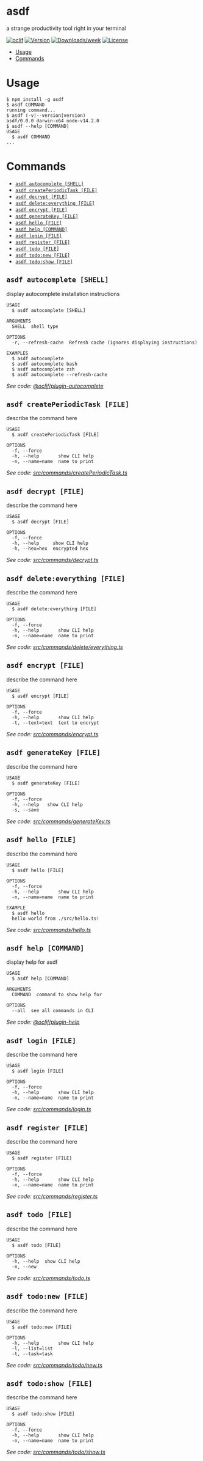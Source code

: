 asdf
====

a strange productivity tool right in your terminal

[![oclif](https://img.shields.io/badge/cli-oclif-brightgreen.svg)](https://oclif.io)
[![Version](https://img.shields.io/npm/v/asdf.svg)](https://npmjs.org/package/asdf)
[![Downloads/week](https://img.shields.io/npm/dw/asdf.svg)](https://npmjs.org/package/asdf)
[![License](https://img.shields.io/npm/l/asdf.svg)](https://github.com/cembreyfarquhar/asdf/blob/master/package.json)

<!-- toc -->
* [Usage](#usage)
* [Commands](#commands)
<!-- tocstop -->
# Usage
<!-- usage -->
```sh-session
$ npm install -g asdf
$ asdf COMMAND
running command...
$ asdf (-v|--version|version)
asdf/0.0.0 darwin-x64 node-v14.2.0
$ asdf --help [COMMAND]
USAGE
  $ asdf COMMAND
...
```
<!-- usagestop -->
# Commands
<!-- commands -->
* [`asdf autocomplete [SHELL]`](#asdf-autocomplete-shell)
* [`asdf createPeriodicTask [FILE]`](#asdf-createperiodictask-file)
* [`asdf decrypt [FILE]`](#asdf-decrypt-file)
* [`asdf delete:everything [FILE]`](#asdf-deleteeverything-file)
* [`asdf encrypt [FILE]`](#asdf-encrypt-file)
* [`asdf generateKey [FILE]`](#asdf-generatekey-file)
* [`asdf hello [FILE]`](#asdf-hello-file)
* [`asdf help [COMMAND]`](#asdf-help-command)
* [`asdf login [FILE]`](#asdf-login-file)
* [`asdf register [FILE]`](#asdf-register-file)
* [`asdf todo [FILE]`](#asdf-todo-file)
* [`asdf todo:new [FILE]`](#asdf-todonew-file)
* [`asdf todo:show [FILE]`](#asdf-todoshow-file)

## `asdf autocomplete [SHELL]`

display autocomplete installation instructions

```
USAGE
  $ asdf autocomplete [SHELL]

ARGUMENTS
  SHELL  shell type

OPTIONS
  -r, --refresh-cache  Refresh cache (ignores displaying instructions)

EXAMPLES
  $ asdf autocomplete
  $ asdf autocomplete bash
  $ asdf autocomplete zsh
  $ asdf autocomplete --refresh-cache
```

_See code: [@oclif/plugin-autocomplete](https://github.com/oclif/plugin-autocomplete/blob/v0.2.0/src/commands/autocomplete/index.ts)_

## `asdf createPeriodicTask [FILE]`

describe the command here

```
USAGE
  $ asdf createPeriodicTask [FILE]

OPTIONS
  -f, --force
  -h, --help       show CLI help
  -n, --name=name  name to print
```

_See code: [src/commands/createPeriodicTask.ts](https://github.com/cembreyfarquhar/asdf/blob/v0.0.0/src/commands/createPeriodicTask.ts)_

## `asdf decrypt [FILE]`

describe the command here

```
USAGE
  $ asdf decrypt [FILE]

OPTIONS
  -f, --force
  -h, --help     show CLI help
  -h, --hex=hex  encrypted hex
```

_See code: [src/commands/decrypt.ts](https://github.com/cembreyfarquhar/asdf/blob/v0.0.0/src/commands/decrypt.ts)_

## `asdf delete:everything [FILE]`

describe the command here

```
USAGE
  $ asdf delete:everything [FILE]

OPTIONS
  -f, --force
  -h, --help       show CLI help
  -n, --name=name  name to print
```

_See code: [src/commands/delete/everything.ts](https://github.com/cembreyfarquhar/asdf/blob/v0.0.0/src/commands/delete/everything.ts)_

## `asdf encrypt [FILE]`

describe the command here

```
USAGE
  $ asdf encrypt [FILE]

OPTIONS
  -f, --force
  -h, --help       show CLI help
  -t, --text=text  text to encrypt
```

_See code: [src/commands/encrypt.ts](https://github.com/cembreyfarquhar/asdf/blob/v0.0.0/src/commands/encrypt.ts)_

## `asdf generateKey [FILE]`

describe the command here

```
USAGE
  $ asdf generateKey [FILE]

OPTIONS
  -f, --force
  -h, --help   show CLI help
  -s, --save
```

_See code: [src/commands/generateKey.ts](https://github.com/cembreyfarquhar/asdf/blob/v0.0.0/src/commands/generateKey.ts)_

## `asdf hello [FILE]`

describe the command here

```
USAGE
  $ asdf hello [FILE]

OPTIONS
  -f, --force
  -h, --help       show CLI help
  -n, --name=name  name to print

EXAMPLE
  $ asdf hello
  hello world from ./src/hello.ts!
```

_See code: [src/commands/hello.ts](https://github.com/cembreyfarquhar/asdf/blob/v0.0.0/src/commands/hello.ts)_

## `asdf help [COMMAND]`

display help for asdf

```
USAGE
  $ asdf help [COMMAND]

ARGUMENTS
  COMMAND  command to show help for

OPTIONS
  --all  see all commands in CLI
```

_See code: [@oclif/plugin-help](https://github.com/oclif/plugin-help/blob/v3.0.1/src/commands/help.ts)_

## `asdf login [FILE]`

describe the command here

```
USAGE
  $ asdf login [FILE]

OPTIONS
  -f, --force
  -h, --help       show CLI help
  -n, --name=name  name to print
```

_See code: [src/commands/login.ts](https://github.com/cembreyfarquhar/asdf/blob/v0.0.0/src/commands/login.ts)_

## `asdf register [FILE]`

describe the command here

```
USAGE
  $ asdf register [FILE]

OPTIONS
  -f, --force
  -h, --help       show CLI help
  -n, --name=name  name to print
```

_See code: [src/commands/register.ts](https://github.com/cembreyfarquhar/asdf/blob/v0.0.0/src/commands/register.ts)_

## `asdf todo [FILE]`

describe the command here

```
USAGE
  $ asdf todo [FILE]

OPTIONS
  -h, --help  show CLI help
  -n, --new
```

_See code: [src/commands/todo.ts](https://github.com/cembreyfarquhar/asdf/blob/v0.0.0/src/commands/todo.ts)_

## `asdf todo:new [FILE]`

describe the command here

```
USAGE
  $ asdf todo:new [FILE]

OPTIONS
  -h, --help       show CLI help
  -l, --list=list
  -t, --task=task
```

_See code: [src/commands/todo/new.ts](https://github.com/cembreyfarquhar/asdf/blob/v0.0.0/src/commands/todo/new.ts)_

## `asdf todo:show [FILE]`

describe the command here

```
USAGE
  $ asdf todo:show [FILE]

OPTIONS
  -f, --force
  -h, --help       show CLI help
  -n, --name=name  name to print
```

_See code: [src/commands/todo/show.ts](https://github.com/cembreyfarquhar/asdf/blob/v0.0.0/src/commands/todo/show.ts)_
<!-- commandsstop -->
